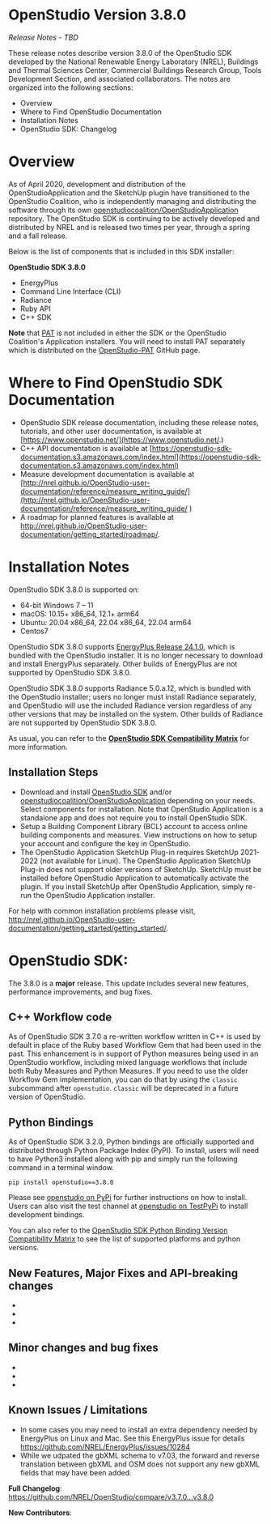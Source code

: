 # OpenStudio Version 3.8.0

_Release Notes_ - _TBD_

These release notes describe version 3.8.0 of the OpenStudio SDK developed by the National Renewable Energy Laboratory (NREL), Buildings and Thermal Sciences Center, Commercial Buildings Research Group, Tools Development Section, and associated collaborators. The notes are organized into the following sections:

-  Overview
-  Where to Find OpenStudio Documentation
-  Installation Notes
-  OpenStudio SDK: Changelog

# Overview

As of April 2020, development and distribution of the OpenStudioApplication and the SketchUp plugin have transitioned to the OpenStudio Coalition, who is independently managing and distributing the software through its own [openstudiocoalition/OpenStudioApplication](https://github.com/openstudiocoalition/OpenStudioApplication) repository. The OpenStudio SDK is continuing to be actively developed and distributed by NREL and is released two times per year, through a spring and a fall release.

Below is the list of components that is included in this SDK installer:

__**OpenStudio SDK 3.8.0**__
- EnergyPlus
- Command Line Interface (CLI)
- Radiance
- Ruby API
- C++ SDK

**Note** that [PAT](https://github.com/NREL/OpenStudio-PAT) is not included in either the SDK or the OpenStudio Coalition's Application installers. You will need to install PAT separately which is distributed on the [OpenStudio-PAT](https://github.com/NREL/OpenStudio-PAT) GitHub page.

# Where to Find OpenStudio SDK Documentation

- OpenStudio SDK release documentation, including these release notes, tutorials, and other user documentation, is available at [https://www.openstudio.net/](https://www.openstudio.net/.)
- C++ API documentation is available at [https://openstudio-sdk-documentation.s3.amazonaws.com/index.html](https://openstudio-sdk-documentation.s3.amazonaws.com/index.html)
- Measure development documentation is available at [http://nrel.github.io/OpenStudio-user-documentation/reference/measure_writing_guide/](http://nrel.github.io/OpenStudio-user-documentation/reference/measure_writing_guide/ )
- A roadmap for planned features is available at http://nrel.github.io/OpenStudio-user-documentation/getting_started/roadmap/.

# Installation Notes

OpenStudio SDK 3.8.0 is supported on:

* 64-bit Windows 7 – 11
* macOS: 10.15+ x86_64, 12.1+ arm64
* Ubuntu: 20.04 x86_64, 22.04 x86_64, 22.04 arm64
* Centos7

OpenStudio SDK 3.8.0 supports [EnergyPlus Release 24.1.0](https://github.com/NREL/EnergyPlus/releases/tag/v24.1.0), which is bundled with the OpenStudio installer. It is no longer necessary to download and install EnergyPlus separately. Other builds of EnergyPlus are not supported by OpenStudio SDK 3.8.0.

OpenStudio SDK 3.8.0 supports Radiance 5.0.a.12, which is bundled with the OpenStudio installer; users no longer must install Radiance separately, and OpenStudio will use the included Radiance version regardless of any other versions that may be installed on the system. Other builds of Radiance are not supported by OpenStudio SDK 3.8.0.

As usual, you can refer to the **[OpenStudio SDK Compatibility Matrix](https://github.com/NREL/OpenStudio/wiki/OpenStudio-SDK-Version-Compatibility-Matrix)** for more information.


## Installation Steps

- Download and install [OpenStudio SDK](https://github.com/NREL/openstudio) and/or [openstudiocoalition/OpenStudioApplication](https://github.com/openstudiocoalition/OpenStudioApplication) depending on your needs. Select components for installation. Note that OpenStudio Application is a standalone app and does not require you to install OpenStudio SDK.
- Setup a Building Component Library (BCL) account to access online building components and measures. View instructions on how to setup your account and configure the key in OpenStudio.
- The OpenStudio Application SketchUp Plug-in requires SketchUp 2021-2022 (not available for Linux). The OpenStudio Application SketchUp Plug-in does not support older versions of SketchUp. SketchUp must be installed before OpenStudio Application to automatically activate the plugin. If you install SketchUp after OpenStudio Application, simply re-run the OpenStudio Application installer.

For help with common installation problems please visit, http://nrel.github.io/OpenStudio-user-documentation/getting_started/getting_started/.

# OpenStudio SDK:

The 3.8.0 is a **major** release. This update includes several new features, performance improvements, and bug fixes.

## C++ Workflow code

As of OpenStudio SDK 3.7.0 a re-written workflow written in C++ is used by default in place of the Ruby based Workflow Gem that had been used in the past. This enhancement is in support of Python measures being used in an OpenStudio workflow, including mixed language workflows that include both Ruby Measures and Python Measures. If you need to use the older Workflow Gem implementation, you can do that by using the `classic` subcommand after `openstudio`. `classic` will be deprecated in a future version of OpenStudio. 

## Python Bindings

As of OpenStudio SDK 3.2.0, Python bindings are officially supported and distributed through Python Package Index (PyPI). To install, users will need to have Python3 installed along with pip and simply run the following command in a terminal window.

`pip install openstudio==3.8.0`

Please see [openstudio on PyPi](https://pypi.org/project/openstudio/) for further instructions on how to install. Users can also visit the test channel at [openstudio on TestPyPi](https://test.pypi.org/project/openstudio/) to install development bindings.

You can also refer to the [OpenStudio SDK Python Binding Version Compatibility Matrix](https://github.com/NREL/OpenStudio/wiki/OpenStudio-SDK-Python-Binding-Version-Compatibility-Matrix) to see the list of supported platforms and python versions.

## New Features, Major Fixes and API-breaking changes

* 
* 
* 

## Minor changes and bug fixes

* 
*
*

## Known Issues / Limitations
* In some cases you may need to install an extra dependency needed by EnergyPlus on Linux and Mac. See this EnergyPlus issue for details https://github.com/NREL/EnergyPlus/issues/10284 
* While we udpated the gbXML schema to v7.03, the forward and reverse translation between gbXML and OSM does not support any new gbXML fields that may have been added.

**Full Changelog**: https://github.com/NREL/OpenStudio/compare/v3.7.0...v3.8.0

**New Contributors**:
